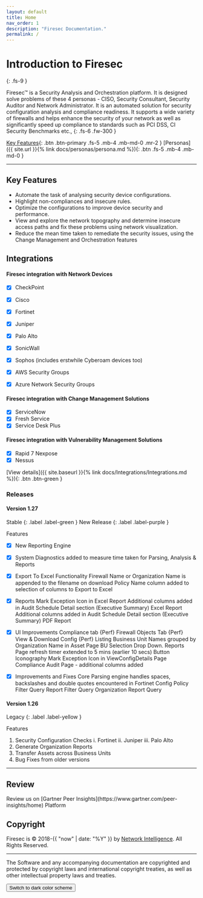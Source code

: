 ```yaml
---
layout: default
title: Home
nav_order: 1
description: "Firesec Documentation."
permalink: /
---
```


# Introduction to Firesec
{: .fs-9 }

Firesec™ is a Security Analysis and Orchestration platform. It is designed solve problems of these 4 personas - CISO, Security Consultant, Security Auditor and Network Administrator. It is an automated solution for security configuration analysis and compliance readiness. It supports a wide variety of firewalls and helps enhance the security of your network as well as significantly speed up compliance to standards such as PCI DSS, CI Security Benchmarks etc.,
{: .fs-6 .fw-300 }

[Key Features](#key-features){: .btn .btn-primary .fs-5 .mb-4 .mb-md-0 .mr-2 } [Personas]({{ site.url }}{% link docs/personas/persona.md %}){: .btn .fs-5 .mb-4 .mb-md-0 }

---

## Key Features

- Automate the task of analysing security device configurations.
- Highlight non-compliances and insecure rules.
- Optimize the configurations to improve device security and performance.
- View and explore the network topography and determine insecure access paths and fix these problems using network visualization.
- Reduce the mean time taken to remediate the security issues, using the Change Management and Orchestration features

## Integrations

#### Firesec integration with **Network Devices** 

- [x] CheckPoint
- [x] Cisco
- [x] Fortinet
- [x] Juniper
- [x] Palo Alto
- [x] SonicWall
- [x] Sophos (includes erstwhile Cyberoam devices too)

- [x] AWS Security Groups
- [x] Azure Network Security Groups

#### Firesec integration with **Change Management Solutions** 

- [x] ServiceNow
- [x] Fresh Service 
- [x] Service Desk Plus

#### Firesec integration with **Vulnerability Management Solutions**

- [x] Rapid 7 Nexpose
- [x] Nessus

[View details]({{ site.baseurl }}{% link docs/Integrations/Integrations.md %}){: .btn .btn-green }

### Releases

#### Version 1.27 
Stable 
{: .label .label-green }
New Release
{: .label .label-purple }

Features
- [x] New Reporting Engine
- [x] System Diagnostics added to measure time taken for Parsing, Analysis & Reports

- [x] Export To Excel Functionality
Firewall Name or Organization Name is appended to the filename on download
Policy Name column added to selection of columns to Export to Excel

- [x] Reports
Mark Exception Icon in Excel Report
Additional columns added in Audit Schedule Detail section (Executive Summary) Excel Report
Additional columns added in Audit Schedule Detail section (Executive Summary) PDF Report

- [x] UI Improvements 
Compliance tab {Perf}
Firewall Objects Tab {Perf} 
View & Download Config {Perf}
Listing Business Unit Names grouped by Organization Name in Asset Page BU Selection Drop Down.
Reports Page refresh timer extended to 5 mins (earlier 10 secs)
Button Iconography
Mark Exception Icon in ViewConfigDetails Page 
Compliance Audit Page - additional columns added

- [x] Improvements and Fixes 
Core Parsing engine handles spaces, backslashes and double quotes encountered in Fortinet Config
Policy Filter Query
Report Filter Query
Organization Report Query

#### Version 1.26 

Legacy 
{: .label .label-yellow }

Features

1. Security Configuration Checks 
    i. Fortinet
    ii. Juniper
    iii. Palo Alto
2. Generate Organization Reports
3. Transfer Assets across Business Units
4. Bug Fixes from older versions

---

## Review

<div>Review us on [Gartner Peer Insights](https://www.gartner.com/peer-insights/home) Platform
<div class="GartnerPeerInsightsWidget">  </div>
</div>
<script type="text/javascript" src="https://www.gartner.com/reviews/public/Widget/js/widget.js"></script>
<script type="text/javascript">
  const gpiContainerDiv = document.querySelector('.GartnerPeerInsightsWidget');
		GartnerPI_Widget({
			size: "small",
			theme: "dark",
			sourcingLink: "https://gtnr.io/2GB846TOz",
			widget_id: "YzkyYzU0ZTYtMWUxYS00NGY1LWE0MzctZWZiMTI1MDllNDdi",
			version: "2",
		container: gpiContainerDiv
		});
	</script>

## Copyright
Firesec is &copy; 2018-{{ "now" | date: "%Y" }} by [Network Intelligence](https://www.niiconsulting.com). All Rights Reserved.
* * *
 The Software and any accompanying documentation are copyrighted and protected by copyright laws and international copyright treaties, as well as other intellectual property laws and treaties.

<button class="btn js-toggle-dark-mode">Switch to dark color scheme</button>

<script>
const toggleDarkMode = document.querySelector('.js-toggle-dark-mode');

jtd.addEvent(toggleDarkMode, 'click', function(){
  if (jtd.getTheme() === 'dark') {
    jtd.setTheme('light');
    toggleDarkMode.textContent = 'Preview dark color scheme';
  } else {
    jtd.setTheme('dark');
    toggleDarkMode.textContent = 'Return to the light side';
  }
});
</script>
